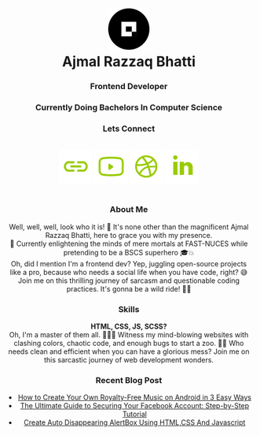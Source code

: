 <h1 align="center"> <img src="/logo.svg" height="84" width="84"/><br/>Ajmal Razzaq Bhatti </h1>

<h3 align="center">Frontend Developer</h3>
<h3 align="center">Currently Doing Bachelors In Computer Science</h3>

<div align="center"> <h3> Lets Connect</h3><br/>
	<a href="https://technovexis.blogspot.com" target="blank"><img src="/link.svg"></a>
	<a href="https://youtube.com/@technovexis" target="blank"><img src="/youtube.svg"></a>
	<a href="https://dribbble.com/ajmalrazzaq07" target="blank"><img src="/dribble.svg"></a>
	<a href="https://www.linkedin.com/in/ajmalrazzaq07/" target="blank"><img src="/linkedin.svg"> </a>
	</div>
	<br/>	
	
<div align="center">
<h3>About Me</h3>
<p align="center">Well, well, well, look who it is! 👀 It's none other than the magnificent Ajmal Razzaq Bhatti, here to grace you with my presence. <br/>
🙌 Currently enlightening the minds of mere mortals at FAST-NUCES while pretending to be a BSCS superhero 🎓💥<br/>
 Oh, did I mention I'm a frontend dev? Yep, juggling open-source projects like a pro, because who needs a social life when you have code, right? 😅 <br/>
 Join me on this thrilling journey of sarcasm and questionable coding practices. It's gonna be a wild ride! 🎢✨</p>
</div>
<div align="center">
<h3>Skills</h3>
<p align="center">
<strong>HTML, CSS, JS, SCSS?</strong><br/>
 Oh, I'm a master of them all. 💁‍♂️✨ Witness my mind-blowing websites with clashing colors, chaotic code, and enough bugs to start a zoo. 🐛🔥 Who needs clean and efficient when you can have a glorious mess? Join me on this sarcastic journey of web development wonders. 
</div>
<div align="center">

<h3>Recent Blog Post</h3>

<!-- BLOG-POST-LIST:START -->
- [How to Create Your Own Royalty-Free Music on Android in 3 Easy Ways](https://technovexis.blogspot.com/2023/05/how-to-create-your-own-royalty-free.html)
- [The Ultimate Guide to Securing Your Facebook Account: Step-by-Step Tutorial](https://technovexis.blogspot.com/2023/05/the-ultimate-guide-to-securing-your.html)
- [Create Auto Disappearing AlertBox Using HTML,CSS And Javascript](https://technovexis.blogspot.com/2023/04/create-alertbox-using-htmlcss-and.html)
<!-- BLOG-POST-LIST:END -->
